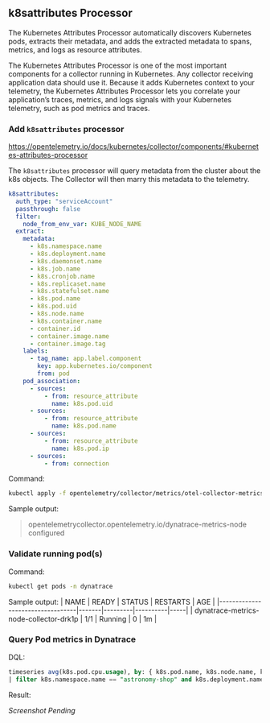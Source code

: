 ## k8sattributes Processor

The Kubernetes Attributes Processor automatically discovers Kubernetes pods, extracts their metadata, and adds the extracted metadata to spans, metrics, and logs as resource attributes.

The Kubernetes Attributes Processor is one of the most important components for a collector running in Kubernetes. Any collector receiving application data should use it. Because it adds Kubernetes context to your telemetry, the Kubernetes Attributes Processor lets you correlate your application’s traces, metrics, and logs signals with your Kubernetes telemetry, such as pod metrics and traces.

### Add `k8sattributes` processor
https://opentelemetry.io/docs/kubernetes/collector/components/#kubernetes-attributes-processor

The `k8sattributes` processor will query metadata from the cluster about the k8s objects.  The Collector will then marry this metadata to the telemetry.

```yaml
k8sattributes:
  auth_type: "serviceAccount"
  passthrough: false
  filter:
    node_from_env_var: KUBE_NODE_NAME
  extract:
    metadata:
      - k8s.namespace.name
      - k8s.deployment.name
      - k8s.daemonset.name
      - k8s.job.name
      - k8s.cronjob.name
      - k8s.replicaset.name
      - k8s.statefulset.name
      - k8s.pod.name
      - k8s.pod.uid
      - k8s.node.name
      - k8s.container.name
      - container.id
      - container.image.name
      - container.image.tag
    labels:
      - tag_name: app.label.component
        key: app.kubernetes.io/component
        from: pod
    pod_association:
      - sources:
          - from: resource_attribute
            name: k8s.pod.uid
      - sources:
          - from: resource_attribute
            name: k8s.pod.name
      - sources:
          - from: resource_attribute
            name: k8s.pod.ip
      - sources:
          - from: connection
```
Command:
```sh
kubectl apply -f opentelemetry/collector/metrics/otel-collector-metrics-node-crd-02.yaml
```
Sample output:
> opentelemetrycollector.opentelemetry.io/dynatrace-metrics-node configured

### Validate running pod(s)
Command:
```sh
kubectl get pods -n dynatrace
```
Sample output:
| NAME                             | READY | STATUS  | RESTARTS | AGE |
|----------------------------------|-------|---------|----------|-----|
| dynatrace-metrics-node-collector-drk1p   | 1/1   | Running | 0        | 1m  |

### Query Pod metrics in Dynatrace
DQL:
```sql
timeseries avg(k8s.pod.cpu.usage), by: { k8s.pod.name, k8s.node.name, k8s.namespace.name, k8s.deployment.name, k8s.cluster.name, k8s.pod.uid }
| filter k8s.namespace.name == "astronomy-shop" and k8s.deployment.name == "astronomy-shop-productcatalogservice"
```
Result:

*Screenshot Pending*